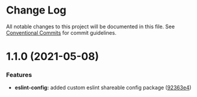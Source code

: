 # Change Log

All notable changes to this project will be documented in this file.
See [Conventional Commits](https://conventionalcommits.org) for commit guidelines.

# 1.1.0 (2021-05-08)


### Features

* **eslint-config:** added custom eslint shareable config package ([92363e4](https://github.com/Frantss/react-hookful/tree/master/packages/eslint-config/commit/92363e452e3cfc046eccedcab17c5a2f81a21b6c))
